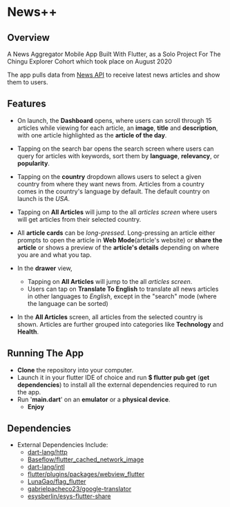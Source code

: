# News++


## Overview
A News Aggregator Mobile App Built With Flutter, as a Solo Project For The Chingu Explorer Cohort which took place on August 2020

The app pulls data from [News API](https://newsapi.org/) to receive latest news articles and show them to users.

## Features

- On launch, the **Dashboard** opens, where users can scroll through 15 articles while viewing for each article, an **image**, **title** and **description**, with one article highlighted as the **article of the day**.
- Tapping on the search bar opens the search screen where users can query for articles with keywords, sort them by **language**, **relevancy**, or **popularity**.
- Tapping on the **country** dropdown allows users to select a given country from where they want news from. Articles from a country comes in the country's language by default. The default country on launch is the *USA*.
- Tapping on **All Articles** will jump to the all *articles screen* where users will get articles from their selected country.
- All **article cards** can be *long-pressed*. Long-pressing an article either prompts to open the article in **Web Mode**(article's website) or **share the article** or shows a preview of the **article's details** depending on where you are and what you tap.
- In the **drawer** view,

  - Tapping on **All Articles** will jump to the all *articles screen*.
  - Users can tap on **Translate To English** to translate all news articles in other languages to *English*, except in the "search" mode (where the language can be sorted)

- In the **All Articles** screen, all articles from the selected country is shown. Articles are further grouped into categories like **Technology** and **Health**.

## Running The App

- **Clone** the repository into your computer.
- Launch it in your flutter IDE of choice and run **$ flutter pub get** (**get dependencies**) to install all the external dependencies required to run the app.
- Run '**main.dart**' on an **emulator** or a **physical device**.
  - **Enjoy**

## Dependencies

- External Dependencies Include:
  - [dart-lang/http](https://github.com/dart-lang/http)
  - [Baseflow/flutter_cached_network_image](https://github.com/Baseflow/flutter_cached_network_image)
  - [dart-lang/intl](https://github.com/dart-lang/intl)
  - [flutter/plugins/packages/webview_flutter](https://github.com/flutter/plugins/tree/master/packages/webview_flutter)
  - [LunaGao/flag_flutter](https://github.com/LunaGao/flag_flutter)
  - [gabrielpacheco23/google-translator](https://github.com/gabrielpacheco23/google-translator)
  - [esysberlin/esys-flutter-share](https://github.com/esysberlin/esys-flutter-share)

